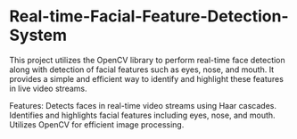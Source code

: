 # Real-time-Facial-Feature-Detection-System
This project utilizes the OpenCV library to perform real-time face detection along with detection of facial features such as eyes, nose, and mouth. It provides a simple and efficient way to identify and highlight these features in live video streams.

Features:
Detects faces in real-time video streams using Haar cascades.
Identifies and highlights facial features including eyes, nose, and mouth.
Utilizes OpenCV for efficient image processing.
